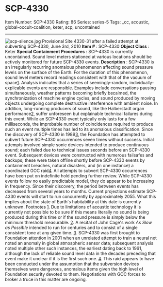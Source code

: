 # SCP-4330
Item Number: SCP-4330
Rating: 86
Series: series-5
Tags: _cc, acoustic, global-occult-coalition, keter, scp, uncontained

---

![scp-silence.jpg](https://scp-wiki.wdfiles.com/local--files/scp-4330/scp-silence.jpg)
Provisional Site 4330-31 after a failed attempt at subverting SCP-4330, June 3rd, 2010
**Item #** : SCP-4330
**Object Class** : Keter
**Special Containment Procedures** : SCP-4330 is currently uncontained. Sound level meters stationed at various locations should be actively monitored for future SCP-4330 events.
**Description** : SCP-4330 is an irregularly recurring anomalous phenomenon affecting sound pressure levels on the surface of the Earth. For the duration of this phenomenon, sound level meters record readings consistent with that of the vacuum of space[1](javascript:;). Analysis indicates that a series of seemingly-random, individually-explicable events are responsible.
Examples include conversations pausing simultaneously, weather patterns becoming briefly becalmed, the synchronization of machine engine cycles, and sound produced by moving objects undergoing complete destructive interference with ambient noise. In addition, long-running producers of sound, like the Halberstadt organ performance[2](javascript:;), suffer unforeseen but explainable technical failures during this event.
While an SCP-4330 event typically only lasts for a few milliseconds, the improbable number of coincidences required to produce such an event multiple times has led to its anomalous classification.
Since the discovery of SCP-4330 in 1989[3](javascript:;), the Foundation has attempted to subvert future SCP-4330 occurrences seven times without success. Initial attempts involved simple sonic devices intended to produce continuous sound; each failed due to technical issues seconds before an SCP-4330 event. Subsequent devices were constructed with numerous failsafes and backups; these were taken offline shortly before SCP-4330 events by containment breaches, natural disasters, and (in one instance) a coordinated GOC raid[4](javascript:;). All attempts to subvert SCP-4330 occurrences have been put on indefinite hold pending further review.
While SCP-4330 events follow no easily predictable model, they do appear to be increasing in frequency. Since their discovery, the period between events has decreased from several years to months. Current projections estimate SCP-4330 events will start to run concurrently by approximately 2055. What this implies about the state of Earth's habitability at this date is currently unknown.
Footnotes
[1](javascript:;). Due to limitations of acoustic technology it is currently not possible to be sure if this means literally no sound is being produced during this time or if the sound pressure is simply below the minimum threshold measurable.
[2](javascript:;). A recital of John Cage's work _As Slow as Possible_ intended to run for centuries and to consist of a single consistent tone at any given time.
[3](javascript:;). SCP-4330 was first brought to Foundation attention in 2001 when an unrelated attempt to train a neural net noted an anomaly in global atmospheric sensor data; subsequent analysis noted multiple other such instances, the earliest dating back to 1961, although the lack of reliable sound level data in the decades preceding that event make it unclear if it is the first such one.
[4](javascript:;). This raid appears to have been conducted under the assumption that the subversion devices themselves were dangerous, anomalous items given the high level of Foundation security devoted to them. Negotiations with GOC forces to broker a truce in this matter are ongoing.